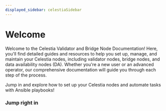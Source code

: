 ```yaml
---
displayed_sidebar: celestiaSidebar
---
```

# Welcome

Welcome to the Celestia Validator and Bridge Node Documentation! Here, you'll find detailed guides and resources to help you set up, manage, and maintain your Celestia nodes, including validator nodes, bridge nodes, and data availability nodes (DA). Whether you're a new user or an advanced operator, our comprehensive documentation will guide you through each step of the process.

Jump in and explore how to set up your Celestia nodes and automate tasks with Ansible playbooks!

### Jump right in

